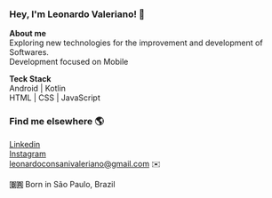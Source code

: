 <b><h3>Hey, I'm Leonardo Valeriano!</b> 👋 </h3>

 <b>About me</b><br> 
 Exploring new technologies for the improvement and development of Softwares.<br>
 Development focused on Mobile
  
 

 <b> Teck Stack </b> <br> 
  Android | Kotlin  
  HTML | CSS | JavaScript
 
 <b><h3> Find me elsewhere</b> 🌎</h3> 
 [Linkedin](https://www.linkedin.com/in/leonardocvaleriano)<br>
 [Instagram](https://www.instagram.com/leonardocvaleriano/)<br>
 leonardoconsanivaleriano@gmail.com ✉️
 
<b>🇧🇷</b> Born in São Paulo, Brazil<br>


<!---
Leonardocvaleriano/Leonardocvaleriano is a ✨ special ✨ repository because its `README.md` (this file) appears on your GitHub profile.
You can click the Preview link to take a look at your changes.
--->
